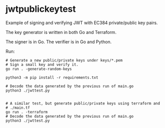 # jwtpublickeytest

Example of signing and verifying JWT with EC384 private/public key pairs.

The key generator is written in both Go and Terraform.

The signer is in Go. The verifier is in Go and Python.

Run:

    # Generate a new public/private keys under keys/*.pem
    # Sign a small key and verify it.
    go run . -generate-random-keys

    python3 -m pip install -r requirements.txt

    # Decode the data generated by the previous run of main.go
    python3 ./jwttest.py


    # A similar test, but generate public/private keys using terraform and
    # ./main.tf
    go run . -terraform
    # Decode the data generated by the previous run of main.go
    python3 ./jwttest.py
